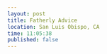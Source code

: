 ```yaml
---
layout: post
title: Fatherly Advice
location: San Luis Obispo, CA
time: 11:05:38
published: false
---
```


<audio src="/images/2011/6/hamneggs.mp3" preload="auto" />

 > "But he's my father. He's a part of who I am. He's taught me more about right and wrong than anyone in this world." -Becca from Californication

I have always had great respect for my father. 

 * go over not only dad's advice, but Joe and other stuff from crackquotes
